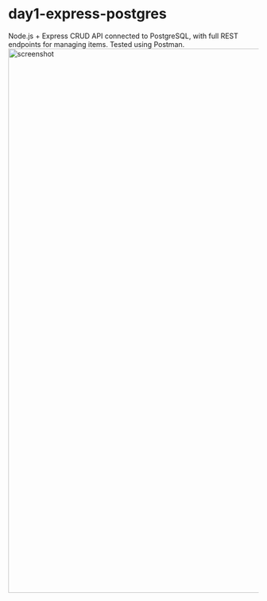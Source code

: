 # day1-express-postgres
Node.js + Express CRUD API connected to PostgreSQL, with full REST endpoints for managing items. Tested using Postman.
<img width="1919" height="1094" alt="screenshot" src="https://github.com/user-attachments/assets/dfffa8f4-3a70-489f-b63a-95303fc4f7ae" />

